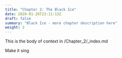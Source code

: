 ```yaml
---
title: "Chapter 2: The Black Ice"
date: 2020-01-26T23:11:13Z
draft: false
summary: "Black Ice - more chapter description here"
weight: 2
---
```

This is the body of context in /Chapter_2/_index.md 

Make it sing